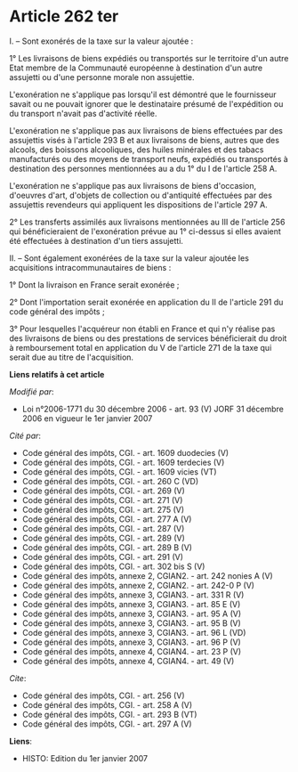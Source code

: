 # Article 262 ter

I. – Sont exonérés de la taxe sur la valeur ajoutée : 

1° Les livraisons de biens expédiés ou transportés sur le territoire d'un autre Etat membre de la Communauté européenne à
destination d'un autre assujetti ou d'une personne morale non assujettie. 

L'exonération ne s'applique pas lorsqu'il est démontré que le fournisseur savait ou ne pouvait ignorer que le destinataire
présumé de l'expédition ou du transport n'avait pas d'activité réelle. 

L'exonération ne s'applique pas aux livraisons de biens effectuées par des assujettis visés à l'article 293 B et aux
livraisons de biens, autres que des alcools, des boissons alcooliques, des huiles minérales et des tabacs manufacturés ou des
moyens de transport neufs, expédiés ou transportés à destination des personnes mentionnées au a du 1° du I de l'article 258
A. 

L'exonération ne s'applique pas aux livraisons de biens d'occasion, d'oeuvres d'art, d'objets de collection ou d'antiquité
effectuées par des assujettis revendeurs qui appliquent les dispositions de l'article 297 A. 

2° Les transferts assimilés aux livraisons mentionnées au III de l'article 256 qui bénéficieraient de l'exonération prévue au
1° ci-dessus si elles avaient été effectuées à destination d'un tiers assujetti. 

II. – Sont également exonérées de la taxe sur la valeur ajoutée les acquisitions intracommunautaires de biens : 

1° Dont la livraison en France serait exonérée ; 

2° Dont l'importation serait exonérée en application du II de l'article 291 du code général des impôts ; 

3° Pour lesquelles l'acquéreur non établi en France et qui n'y réalise pas des livraisons de biens ou des prestations de
services bénéficierait du droit à remboursement total en application du V de l'article 271 de la taxe qui serait due au titre
de l'acquisition.

**Liens relatifs à cet article**

_Modifié par_:

  - Loi n°2006-1771 du 30 décembre 2006 - art. 93 (V) JORF 31 décembre 2006 en vigueur le 1er janvier 2007

_Cité par_:

  - Code général des impôts, CGI. - art. 1609 duodecies (V)
  - Code général des impôts, CGI. - art. 1609 terdecies (V)
  - Code général des impôts, CGI. - art. 1609 vicies (VT)
  - Code général des impôts, CGI. - art. 260 C (VD)
  - Code général des impôts, CGI. - art. 269 (V)
  - Code général des impôts, CGI. - art. 271 (V)
  - Code général des impôts, CGI. - art. 275 (V)
  - Code général des impôts, CGI. - art. 277 A (V)
  - Code général des impôts, CGI. - art. 287 (V)
  - Code général des impôts, CGI. - art. 289 (V)
  - Code général des impôts, CGI. - art. 289 B (V)
  - Code général des impôts, CGI. - art. 291 (V)
  - Code général des impôts, CGI. - art. 302 bis S (V)
  - Code général des impôts, annexe 2, CGIAN2. - art. 242 nonies A (V)
  - Code général des impôts, annexe 2, CGIAN2. - art. 242-0 P (V)
  - Code général des impôts, annexe 3, CGIAN3. - art. 331 R (V)
  - Code général des impôts, annexe 3, CGIAN3. - art. 85 E (V)
  - Code général des impôts, annexe 3, CGIAN3. - art. 95 A (V)
  - Code général des impôts, annexe 3, CGIAN3. - art. 95 B (V)
  - Code général des impôts, annexe 3, CGIAN3. - art. 96 L (VD)
  - Code général des impôts, annexe 3, CGIAN3. - art. 96 P (V)
  - Code général des impôts, annexe 4, CGIAN4. - art. 23 P (V)
  - Code général des impôts, annexe 4, CGIAN4. - art. 49 (V)

_Cite_:

  - Code général des impôts, CGI. - art. 256 (V)
  - Code général des impôts, CGI. - art. 258 A (V)
  - Code général des impôts, CGI. - art. 293 B (VT)
  - Code général des impôts, CGI. - art. 297 A (V)

**Liens**:

  - HISTO: Edition du 1er janvier 2007
